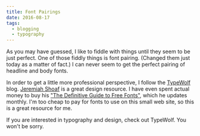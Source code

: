 ```yaml
---
title: Font Pairings
date: 2016-08-17
tags:
  - blogging
  - typography
---
```


As you may have guessed, I like to fiddle with things until they seem to be just perfect. One of those fiddly things is font pairing. (Changed them just today as a matter of fact.) I can never seem to get the perfect pairing of headline and body fonts.

In order to get a little more professional perspective, I follow the [TypeWolf](https://www.typewolf.com/) blog. [Jeremiah Shoaf](http://www.jeremiahshoaf.com/) is a great design resource. I have even spent actual money to buy his ["The Definitive Guide to Free Fonts"](https://www.typewolf.com/free-fonts), which he updates monthly. I'm too cheap to pay for fonts to use on this small web site, so this is a great resource for me.

If you are interested in typography and design, check out TypeWolf. You won't be sorry.

